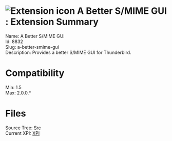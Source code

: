 # ![Extension icon](https://addons.thunderbird.net/static/img/addon-icons/default-64.png) A Better S/MIME GUI : Extension Summary

Name: A Better S/MIME GUI  
Id: 8832  
Slug: a-better-smime-gui  
Description: Provides a better S/MIME GUI for Thunderbird.
  

# Compatibility
Min: 1.5  
Max: 2.0.0.*  

# Files

Source Tree: [Src](C:/Dev/Thunderbird/ThunderKdB/xall/xOther/8832-a-better-smime-gui/src)  
Current XPI: [XPI](C:/Dev/Thunderbird/ThunderKdB/xall/xOther/8832-a-better-smime-gui/xpi)  



